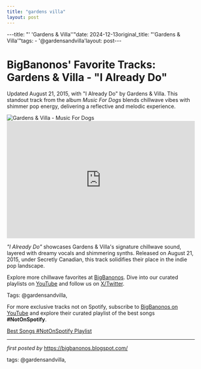 ```yaml
---
title: "gardens villa"
layout: post
---
```

---title: "' 'Gardens & Villa''"date: 2024-12-13original_title: "'Gardens & Villa'"tags:  - '@gardensandvilla'layout: post---<!-- Post Title --><h1 >BigBanonos' Favorite Tracks: Gardens & Villa - "I Already Do"</h1> <!-- Introductory Text --><p >Updated August 21, 2015, with "I Already Do" by Gardens & Villa. This standout track from the album <em>Music For Dogs</em> blends chillwave vibes with shimmer pop energy, delivering a reflective and melodic experience.</p> <!-- Featured Image --><div > <img src="https://f4.bcbits.com/img/0020690500_25.jpg" alt="Gardens & Villa - Music For Dogs" /></div> <!-- YouTube Video Embed --><div > <iframe width="100%" height="315" src="https://www.youtube.com/embed/M_M8WQnHuuU" title="Gardens & Villa - Back to the Garden (Official Video)" frameborder="0" allow="accelerometer; autoplay; encrypted-media; gyroscope; picture-in-picture; web-share" referrerpolicy="strict-origin-when-cross-origin" allowfullscreen></iframe></div> <!-- Song Information --><div > <p><em>"I Already Do"</em> showcases Gardens & Villa's signature chillwave sound, layered with dreamy vocals and shimmering synths. Released on August 21, 2015, under Secretly Canadian, this track solidifies their place in the indie pop landscape.</p></div> <!-- Footer Links --><div > <p>Explore more chillwave favorites at <a href="https://bigbanonos.blogspot.com/" target="_blank">BigBanonos</a>. Dive into our curated playlists on <a href="https://www.youtube.com/@BigBanonos" target="_blank">YouTube</a> and follow us on <a href="https://x.com/bigbanonos" target="_blank">X/Twitter</a>.</p></div> <!-- Tags --><p >Tags: @gardensandvilla,</p><!--Subscribe and Playlist Links--><div>    <p>For more exclusive tracks not on Spotify, subscribe to <a href="https://www.youtube.com/@BigBanonos" target="_blank">BigBanonos on YouTube</a> and explore their curated playlist of the best songs <strong>#NotOnSpotify</strong>.</p>    <p><a href="https://www.youtube.com/playlist?list=PLtuNtuTatqI0kFahUCbtbfenC_ET5O_tr" target="_blank">Best Songs #NotOnSpotify Playlist<br /></a></p></div><hr /><p><em>first posted by</em> <a href="https://bigbanonos.blogspot.com/" rel="noopener" target="_new">https://bigbanonos.blogspot.com/</a></p><p>tags: @gardensandvilla,</p>